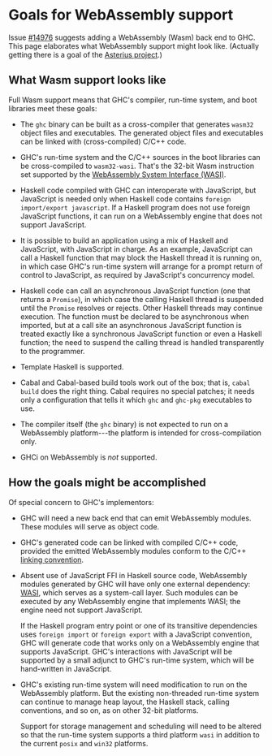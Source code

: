 # Goals for WebAssembly support

Issue [#14976](https://gitlab.haskell.org/ghc/ghc/-/issues/14976)
suggests adding a WebAssembly (Wasm) back end to GHC. This page
elaborates what WebAssembly support might look like.  (Actually
getting there is a goal of the [Asterius
project](https://asterius.netlify.app/).)

## What Wasm support looks like

Full Wasm support means that GHC's compiler, run-time system, and boot
libraries meet these goals:

  - The `ghc` binary can be built as a cross-compiler that generates
    `wasm32` object files and executables. The generated object files
    and executables can be linked with (cross-compiled) C/C++ code.

  - GHC's run-time system and the C/C++ sources in the boot libraries
    can be cross-compiled to `wasm32-wasi`. That's the 32-bit Wasm
    instruction set supported by the [WebAssembly System Interface
    (WASI)](https://wasi.dev/).

  - Haskell code compiled with GHC can interoperate with JavaScript, but
    JavaScript is needed only when Haskell code contains `foreign
    import/export javascript`. If a Haskell program does not use foreign
    JavaScript functions, it can run on a WebAssembly engine that does
    not support JavaScript.

  - It is possible to build an application using a mix of Haskell and
    JavaScript, with JavaScript in charge.  As an example, JavaScript
    can call a Haskell function that may block the Haskell thread it is
    running on, in which case GHC's run-time system will arrange for a
    prompt return of control to JavaScript, as required by JavaScript's
    concurrency model.

  - Haskell code can call an asynchronous JavaScript function (one that
    returns a `Promise`), in which case the calling Haskell thread is
    suspended until the `Promise` resolves or rejects.  Other Haskell
    threads may continue execution.  The function must be declared to be
    asynchronous when imported, but at a call site an asynchronous
    JavaScript function is treated exactly like a synchronous JavaScript
    function or even a Haskell function; the need to suspend the calling
    thread is handled transparently to the programmer.

  - Template Haskell is supported.

  - Cabal and Cabal-based build tools work out of the box; that is,
    `cabal build` does the right thing. Cabal requires no special
    patches; it needs only a configuration that tells it which `ghc` and
    `ghc-pkg` executables to use.

  - The compiler itself (the `ghc` binary) is not expected to run on a
    WebAssembly platform---the platform is intended for
    cross-compilation only.

  - GHCi on WebAssembly is _not_ supported.

## How the goals might be accomplished

Of special concern to GHC's implementors:

  - GHC will need a new back end that can emit WebAssembly
    modules. These modules will serve as object code.

  - GHC's generated code can be linked with compiled C/C++ code, provided
    the emitted WebAssembly modules conform to the C/C++ [linking
    convention](https://github.com/WebAssembly/tool-conventions/blob/main/Linking.md).

  - Absent use of JavaScript FFI in Haskell source code, WebAssembly
    modules generated by GHC will have only one external dependency:
    [WASI](https://wasi.dev/), which serves as a system-call layer. Such
    modules can be executed by any WebAssembly engine that implements
    WASI; the engine need not support JavaScript.

    If the Haskell program entry point or one of its transitive
    dependencies uses `foreign import` or `foreign export` with a
    JavaScript convention, GHC will generate code that works only on a
    WebAssembly engine that supports JavaScript. GHC's interactions with
    JavaScript will be supported by a small adjunct to GHC's run-time
    system, which will be hand-written in JavaScript.

  - GHC's existing run-time system will need modification to run on the
    WebAssembly platform. But the existing non-threaded run-time system
    can continue to manage heap layout, the Haskell stack, calling
    conventions, and so on, as on other 32-bit platforms.

    Support for storage management and scheduling will need to be
    altered so that the run-time system supports a third platform `wasi`
    in addition to the current `posix` and `win32` platforms.

